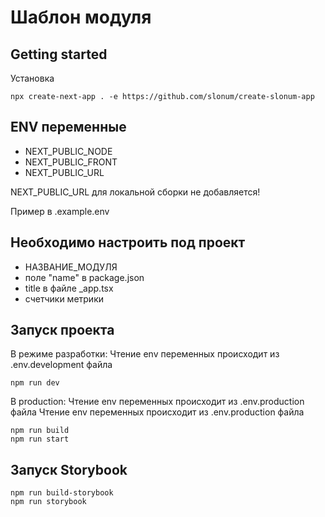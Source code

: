 # Шаблон модуля

## Getting started
Установка 
```
npx create-next-app . -e https://github.com/slonum/create-slonum-app
```
## ENV переменные
- NEXT_PUBLIC_NODE
- NEXT_PUBLIC_FRONT 
- NEXT_PUBLIC_URL 

NEXT_PUBLIC_URL для локальной сборки не добавляется!

Пример в .example.env

## Необходимо настроить под проект
 - НАЗВАНИЕ_МОДУЛЯ
 - поле "name" в package.json
 - title в файле _app.tsx
 - счетчики метрики

## Запуск проекта
В режиме разработки: 
Чтение env переменных происходит из .env.development  файла
```
npm run dev
```
В production: 
Чтение env переменных происходит из .env.production файла
Чтение env переменных происходит из .env.production файла
```
npm run build
npm run start
```
 
## Запуск Storybook
```
npm run build-storybook
npm run storybook
```
